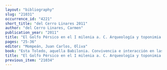 ```yaml
---
layout: "bibliography"
slug: "21031"
occurrence_id: "4221"
short_title: "del Cerro Linares 2011"
author: "del Cerro Linares, Carmen"
publication_year: "2011"
title: "El Golfo Pérsico en el I milenia a. C. Arqueología y toponimia aqueménida y griega en torno a la región de Maka-Magan"
pages: "25-36"
editor: "Mompeán, Juan Carlos, Oliva"
book: "Esta Toledo, aquella Babilonia. Convivencia e interacción en las sociedades del Oriente y del Mediterráneo Antiguos. 5th Congreso Español de Antiguo Oriente Próximo, Toledo, 26-30 de octubre de 2009, Colección Estudios 131 (Cuenca)"
title: "El Golfo Pérsico en el I milenia a. C. Arqueología y toponimia aqueménida y griega en torno a la región de Maka-Magan"
previous_item: "21034"
---
```

